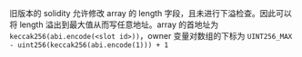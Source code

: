 旧版本的 solidity 允许修改 array 的 length 字段，且未进行下溢检查。因此可以将 length 溢出到最大值从而写任意地址。array 的首地址为 `keccak256(abi.encode(<slot id>))`，owner 变量对数组的下标为 `UINT256_MAX - uint256(keccak256(abi.encode(1))) + 1`
